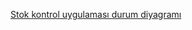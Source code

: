 [Stok kontrol uygulaması durum diyagramı](https://drive.google.com/file/d/10t2Wb8AE6e4Q-icj0uSCB4JxgIH33lgy/view?usp=sharing)
